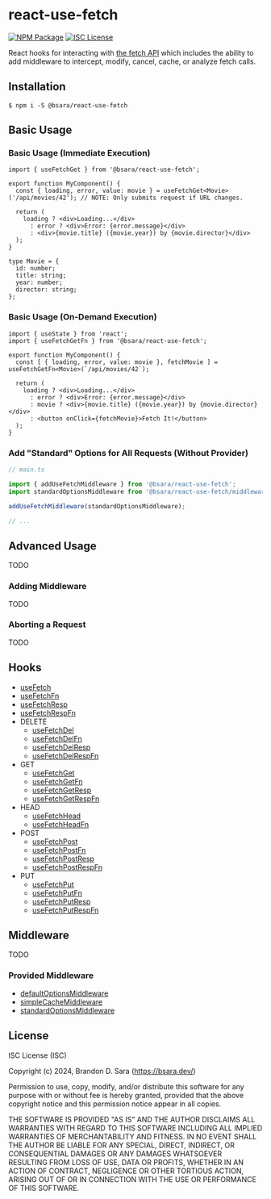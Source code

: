 react-use-fetch
=========================================================================================

[![NPM Package](https://img.shields.io/npm/v/@bsara/react-use-fetch.svg?style=flat-square)][npm]
[![ISC License](https://img.shields.io/badge/license-ISC-blue.svg?style=flat-square)][license]

React hooks for interacting with [the fetch API](https://developer.mozilla.org/en-US/docs/Web/API/Fetch_API)
which includes the ability to add middleware to intercept, modify, cancel, cache, or
analyze fetch calls.


Installation
----------------------------

```shell
$ npm i -S @bsara/react-use-fetch
```


Basic Usage
----------------------------

### Basic Usage (Immediate Execution)

```tsx
import { useFetchGet } from '@bsara/react-use-fetch';

export function MyComponent() {
  const { loading, error, value: movie } = useFetchGet<Movie>('/api/movies/42'); // NOTE: Only submits request if URL changes.
  
  return (
    loading ? <div>Loading...</div>
      : error ? <div>Error: {error.message}</div>
      : <div>{movie.title} ({movie.year}) by {movie.director}</div>
  );
}

type Movie = {
  id: number;
  title: string;
  year: number;
  director: string;
};
```

### Basic Usage (On-Demand Execution)

```tsx
import { useState } from 'react';
import { useFetchGetFn } from '@bsara/react-use-fetch';

export function MyComponent() {
  const [ { loading, error, value: movie }, fetchMovie ] = useFetchGetFn<Movie>(`/api/movies/42`);

  return (
    loading ? <div>Loading...</div>
      : error ? <div>Error: {error.message}</div>
      : movie ? <div>{movie.title} ({movie.year}) by {movie.director}</div>
      : <button onClick={fetchMovie}>Fetch It!</button>
  );
}
```

### Add "Standard" Options for All Requests (Without Provider)

```ts
// main.ts

import { addUseFetchMiddleware } from '@bsara/react-use-fetch';
import standardOptionsMiddleware from '@bsara/react-use-fetch/middleware/standard-options';

addUseFetchMiddleware(standardOptionsMiddleware);

// ...
```


Advanced Usage
----------------------------

TODO

### Adding Middleware

TODO

### Aborting a Request

TODO


Hooks
----------------------------

- [useFetch](https://github.com/bsara/react-use-fetch/blob/master/docs/hooks/use-fetch.md)
- [useFetchFn](https://github.com/bsara/react-use-fetch/blob/master/docs/hooks/use-fetch-fn.md)
- [useFetchResp](https://github.com/bsara/react-use-fetch/blob/master/docs/hooks/use-fetch-resp.md)
- [useFetchRespFn](https://github.com/bsara/react-use-fetch/blob/master/docs/hooks/use-fetch-resp-fn.md)
- DELETE
  - [useFetchDel](https://github.com/bsara/react-use-fetch/blob/master/docs/hooks/use-fetch-del.md)
  - [useFetchDelFn](https://github.com/bsara/react-use-fetch/blob/master/docs/hooks/use-fetch-del-fn.md)
  - [useFetchDelResp](https://github.com/bsara/react-use-fetch/blob/master/docs/hooks/use-fetch-del-resp.md)
  - [useFetchDelRespFn](https://github.com/bsara/react-use-fetch/blob/master/docs/hooks/use-fetch-del-resp-fn.md)
- GET
  - [useFetchGet](https://github.com/bsara/react-use-fetch/blob/master/docs/hooks/use-fetch-get.md)
  - [useFetchGetFn](https://github.com/bsara/react-use-fetch/blob/master/docs/hooks/use-fetch-get-fn.md)
  - [useFetchGetResp](https://github.com/bsara/react-use-fetch/blob/master/docs/hooks/use-fetch-get-resp.md)
  - [useFetchGetRespFn](https://github.com/bsara/react-use-fetch/blob/master/docs/hooks/use-fetch-get-resp-fn.md)
- HEAD 
  - [useFetchHead](https://github.com/bsara/react-use-fetch/blob/master/docs/hooks/use-fetch-head.md)
  - [useFetchHeadFn](https://github.com/bsara/react-use-fetch/blob/master/docs/hooks/use-fetch-head-fn.md)
- POST
  - [useFetchPost](https://github.com/bsara/react-use-fetch/blob/master/docs/hooks/use-fetch-post.md)
  - [useFetchPostFn](https://github.com/bsara/react-use-fetch/blob/master/docs/hooks/use-fetch-post-fn.md)
  - [useFetchPostResp](https://github.com/bsara/react-use-fetch/blob/master/docs/hooks/use-fetch-post-resp.md)
  - [useFetchPostRespFn](https://github.com/bsara/react-use-fetch/blob/master/docs/hooks/use-fetch-post-resp-fn.md)
- PUT
  - [useFetchPut](https://github.com/bsara/react-use-fetch/blob/master/docs/hooks/use-fetch-put.md)
  - [useFetchPutFn](https://github.com/bsara/react-use-fetch/blob/master/docs/hooks/use-fetch-put-fn.md)
  - [useFetchPutResp](https://github.com/bsara/react-use-fetch/blob/master/docs/hooks/use-fetch-put-resp.md)
  - [useFetchPutRespFn](https://github.com/bsara/react-use-fetch/blob/master/docs/hooks/use-fetch-put-resp-fn.md)


Middleware
----------------------------

TODO

### Provided Middleware

- [defaultOptionsMiddleware](https://github.com/bsara/react-use-fetch/blob/master/docs/middleware/default-options-middleware.md)
- [simpleCacheMiddleware](https://github.com/bsara/react-use-fetch/blob/master/docs/middleware/simple-cache-middleware.md)
- [standardOptionsMiddleware](https://github.com/bsara/react-use-fetch/blob/master/docs/middleware/standard-options-middleware.md)


License
----------------------------

ISC License (ISC)

Copyright (c) 2024, Brandon D. Sara (https://bsara.dev/)

Permission to use, copy, modify, and/or distribute this software for any
purpose with or without fee is hereby granted, provided that the above
copyright notice and this permission notice appear in all copies.

THE SOFTWARE IS PROVIDED "AS IS" AND THE AUTHOR DISCLAIMS ALL WARRANTIES WITH
REGARD TO THIS SOFTWARE INCLUDING ALL IMPLIED WARRANTIES OF MERCHANTABILITY
AND FITNESS. IN NO EVENT SHALL THE AUTHOR BE LIABLE FOR ANY SPECIAL, DIRECT,
INDIRECT, OR CONSEQUENTIAL DAMAGES OR ANY DAMAGES WHATSOEVER RESULTING FROM
LOSS OF USE, DATA OR PROFITS, WHETHER IN AN ACTION OF CONTRACT, NEGLIGENCE OR
OTHER TORTIOUS ACTION, ARISING OUT OF OR IN CONNECTION WITH THE USE OR
PERFORMANCE OF THIS SOFTWARE.




[license]: https://github.com/bsara/react-use-fetch/blob/master/LICENSE "License"
[npm]:     https://www.npmjs.com/package/@bsara/react-use-fetch         "NPM Package: @bsara/react-use-fetch"
